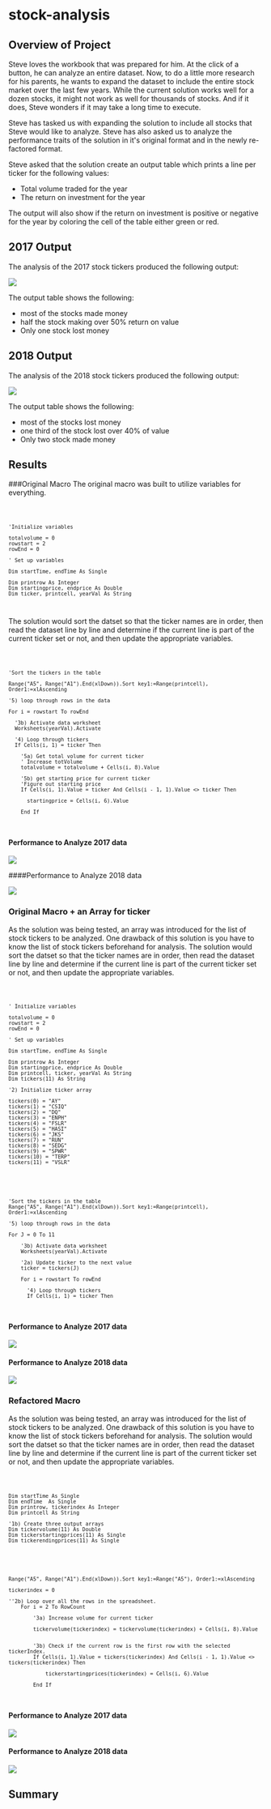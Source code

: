 # stock-analysis
 <!---- Utilize VBA to analyze stock data --->

## Overview of Project

<!--- Overview of Project: Explain the purpose of this analysis. --->

Steve loves the workbook that was prepared for him. At the click of a button, he can analyze an entire dataset. Now, to do a little more research for his parents, he wants to expand the dataset to include the entire stock market over the last few years. While the current solution works well for a dozen stocks, it might not work as well for thousands of stocks. And if it does, Steve wonders if it may take a long time to execute.

Steve has tasked us with expanding the solution to include all stocks that Steve would like to analyze. Steve has also asked us to analyze the performance traits of the solution in it's original format and in the newly re-factored format.

Steve asked that the solution create an output table which prints a line per ticker for the following values:

- Total volume traded for the year
- The return on investment for the year 

The output will also show if the return on investment is positive or negative for the year by coloring the cell of the table either green or red. 

## 2017 Output

The analysis of the 2017 stock tickers produced the following output:

![](Resources/2017_Results.jpg)

The output table shows the following:

- most of the stocks made money
- half the stock making over 50% return on value 
- Only one stock lost money 

## 2018 Output

The analysis of the 2018 stock tickers produced the following output:

![](Resources/2018_Results.jpg)

The output table shows the following:

- most of the stocks lost money
- one third of the stock lost over 40% of value
- Only two stock made money 


## Results

<!--- Results: Using images and examples of your code, compare the stock performance between 2017 and 2018, as well as the execution times of the original script and the re-factored script. --->

###Original Macro
The original macro was built to utilize variables for everything. 

<code>

 	'Initialize variables
    
    totalvolume = 0
    rowstart = 2
    rowEnd = 0
    
    ' Set up variables
    
    Dim startTime, endTime As Single
    
    Dim printrow As Integer
    Dim startingprice, endprice As Double
    Dim ticker, printcell, yearVal As String
</code>

The solution would sort the datset so that the ticker names are in order, then read the dataset line by line and determine if the current line is part of the current ticker set or not, and then update the appropriate variables. 

<code>
 
	'Sort the tickers in the table
    
    Range("A5", Range("A1").End(xlDown)).Sort key1:=Range(printcell), Order1:=xlAscending
    	
	'5) loop through rows in the data
    
    For i = rowstart To rowEnd

      '3b) Activate data worksheet
      Worksheets(yearVal).Activate
       
      '4) Loop through tickers
      If Cells(i, 1) = ticker Then
       
        '5a) Get total volume for current ticker
        ' Increase totVolume
        totalvolume = totalvolume + Cells(i, 8).Value
      
        '5b) get starting price for current ticker
        'Figure out starting price
        If Cells(i, 1).Value = ticker And Cells(i - 1, 1).Value <> ticker Then
        
          startingprice = Cells(i, 6).Value
        
        End If
</code>


#### Performance to Analyze 2017 data

![](Resources/2017_Original_Solution.jpg)

####Performance to Analyze 2018 data

![](Resources/2018_Original_Solution.jpg)

### Original Macro + an Array for ticker
As the solution was being tested, an array was introduced for the list of stock tickers to be analyzed. One drawback of this solution is you have to know the list of stock tickers beforehand for analysis. The solution would sort the datset so that the ticker names are in order, then read the dataset line by line and determine if the current line is part of the current ticker set or not, and then update the appropriate variables. 

<code>

	' Initialize variables
	    
    totalvolume = 0
    rowstart = 2
    rowEnd = 0
    
    ' Set up variables
    
    Dim startTime, endTime As Single
    
    Dim printrow As Integer
    Dim startingprice, endprice As Double
    Dim printcell, ticker, yearVal As String
    Dim tickers(11) As String

	'2) Initialize ticker array
        
    tickers(0) = "AY"
    tickers(1) = "CSIQ"
    tickers(2) = "DQ"
    tickers(3) = "ENPH"
    tickers(4) = "FSLR"
    tickers(5) = "HASI"
    tickers(6) = "JKS"
    tickers(7) = "RUN"
    tickers(8) = "SEDG"
    tickers(9) = "SPWR"
    tickers(10) = "TERP"
    tickers(11) = "VSLR"

</code>


<code>

	'Sort the tickers in the table	
	Range("A5", Range("A1").End(xlDown)).Sort key1:=Range(printcell), Order1:=xlAscending
    
    '5) loop through rows in the data
    
    For J = 0 To 11

        '3b) Activate data worksheet
        Worksheets(yearVal).Activate
              
        '2a) Update ticker to the next value
        ticker = tickers(J)
        
        For i = rowstart To rowEnd
   
          '4) Loop through tickers
          If Cells(i, 1) = ticker Then
</code>

#### Performance to Analyze 2017 data

![](Resources/2017_partial_array_Solution.jpg)

#### Performance to Analyze 2018 data

![](Resources/2018_partial_array_Solution.jpg)

### Refactored Macro
As the solution was being tested, an array was introduced for the list of stock tickers to be analyzed. One drawback of this solution is you have to know the list of stock tickers beforehand for analysis. The solution would sort the datset so that the ticker names are in order, then read the dataset line by line and determine if the current line is part of the current ticker set or not, and then update the appropriate variables.


<code>

	Dim startTime As Single
    Dim endTime  As Single
    Dim printrow, tickerindex As Integer
    Dim printcell As String
    
	'1b) Create three output arrays
    Dim tickervolume(11) As Double
    Dim tickerstartingprices(11) As Single
    Dim tickerendingprices(11) As Single
        
</code>

<code>

	Range("A5", Range("A1").End(xlDown)).Sort key1:=Range("A5"), Order1:=xlAscending

    tickerindex = 0
    
    ''2b) Loop over all the rows in the spreadsheet.
        For i = 2 To RowCount
                
            '3a) Increase volume for current ticker
            
            tickervolume(tickerindex) = tickervolume(tickerindex) + Cells(i, 8).Value
            
            
            '3b) Check if the current row is the first row with the selected tickerIndex.
            If Cells(i, 1).Value = tickers(tickerindex) And Cells(i - 1, 1).Value <> tickers(tickerindex) Then
                
                tickerstartingprices(tickerindex) = Cells(i, 6).Value
                
            End If

</code>

#### Performance to Analyze 2017 data

![](Resources/2017_Refactored_Solution.jpg)

#### Performance to Analyze 2018 data

![](Resources/2018_Refactored_Solution.jpg)


## Summary
<!--- Summary: In a summary statement, address the following questions.
What are the advantages or disadvantages of re-factoring code?
How do these pros and cons apply to re factoring the original VBA script? ---> 
